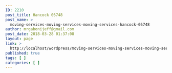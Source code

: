 ```yaml
---
ID: 2210
post_title: Hancock 05748
post_name: >
  moving-services-moving-services-moving-services-hancock-05748
author: mrgabonijeff@gmail.com
post_date: 2018-03-28 01:37:08
layout: page
link: >
  http://localhost/wordpress/moving-services-moving-services-moving-services-hancock-05748/
published: true
tags: [ ]
categories: [ ]
---
```

